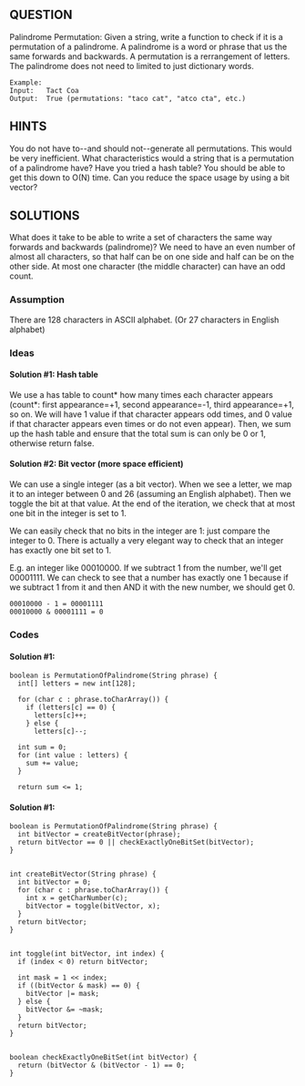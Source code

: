 ## QUESTION
Palindrome Permutation: Given a string, write a function to check if it is a permutation of a palindrome. A palindrome is a word or phrase that us the same forwards and backwards. A permutation is a rerrangement of letters. The palindrome does not need to limited to just dictionary words.

    Example:
    Input:   Tact Coa
    Output:  True (permutations: "taco cat", "atco cta", etc.)


## HINTS
You do not have to--and should not--generate all permutations. This would be very inefficient.
What characteristics would a string that is a permutation of a palindrome have?
Have you tried a hash table? You should be able to get this down to O(N) time.
Can you reduce the space usage by using a bit vector?


## SOLUTIONS
What does it take to be able to write a set of characters the same way forwards and backwards (palindrome)? We need to have an even number of almost all characters, so that half can be on one side and half can be on the other side. At most one character (the middle character) can have an odd count.


### Assumption
There are 128 characters in ASCII alphabet. (Or 27 characters in English alphabet)


### Ideas
#### Solution #1: Hash table
We use a has table to count* how many times each character appears (count*: first appearance=+1, second appearance=-1, third appearance=+1, so on. We will have 1 value if that character appears odd times, and 0 value if that character appears even times or do not even appear). Then, we sum up the hash table and ensure that the total sum is can only be 0 or 1, otherwise return false.

#### Solution #2: Bit vector (more space efficient)
We can use a single integer (as a bit vector). When we see a letter, we map it to an integer between 0 and 26 (assuming an English alphabet). Then we toggle the bit at that value. At the end of the iteration, we check that at most one bit in the integer is set to 1.

We can easily check that no bits in the integer are 1: just compare the integer to 0. There is actually a very elegant way to check that an integer has exactly one bit set to 1.

E.g. an integer like 00010000. If we subtract 1 from the number, we'll get 00001111. We can check to see that a number has exactly one 1 because if we subtract 1 from it and then AND it with the new number, we should get 0.

    00010000 - 1 = 00001111
    00010000 & 00001111 = 0


### Codes
#### Solution #1:
    boolean is PermutationOfPalindrome(String phrase) {
      int[] letters = new int[128];
      
      for (char c : phrase.toCharArray()) {
        if (letters[c] == 0) {
          letters[c]++;
        } else {
          letters[c]--;
      
      int sum = 0;
      for (int value : letters) {
        sum += value;
      }
      
      return sum <= 1;
   
#### Solution #1:
    boolean is PermutationOfPalindrome(String phrase) {
      int bitVector = createBitVector(phrase);
      return bitVector == 0 || checkExactlyOneBitSet(bitVector);
    }
    
    
    int createBitVector(String phrase) {
      int bitVector = 0;
      for (char c : phrase.toCharArray()) {
        int x = getCharNumber(c);
        bitVector = toggle(bitVector, x);
      }
      return bitVector;
    }
    
    
    int toggle(int bitVector, int index) {
      if (index < 0) return bitVector;
      
      int mask = 1 << index;
      if ((bitVector & mask) == 0) {
        bitVector |= mask;
      } else {
        bitVector &= ~mask;
      }
      return bitVector;
    }
    
    
    boolean checkExactlyOneBitSet(int bitVector) {
      return (bitVector & (bitVector - 1) == 0;
    }

        
      
